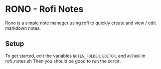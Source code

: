 # RONO - Rofi Notes
Rono is a simple note manager using rofi to quickly create and view / edit markdown notes.

## Setup
To get started, edit the variables ```NOTES_FOLDER```, ```EDITOR```, and ```AUTHOR``` in rofi_notes.sh
Then you should be good to run the script.
